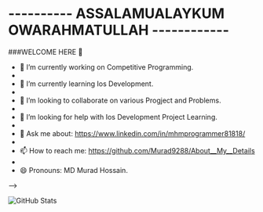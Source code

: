 # ---------- ASSALAMUALAYKUM  OWARAHMATULLAH ------------

###WELCOME HERE 👋

- 🔭 I’m currently working on Competitive Programming.
- 
- 🌱 I’m currently learning Ios Development.
- 
- 👯 I’m looking to collaborate on various Progject and Problems.
- 
- 🤔 I’m looking for help with Ios Development Project Learning.
- 
- 💬 Ask me about: https://www.linkedin.com/in/mhmprogrammer81818/
- 
- 📫 How to reach me: https://github.com/Murad9288/About__My__Details
- 
- 😄 Pronouns: MD Murad Hossain.

-->

![GitHub Stats](https://github-readme-stats.vercel.app/api?username=Murad9288&theme=cobalt)
